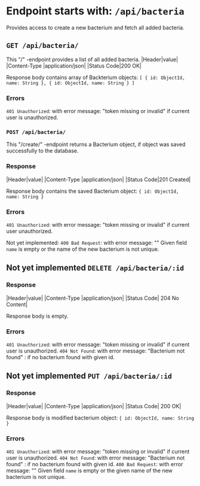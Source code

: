 # Endpoint starts with: `/api/bacteria`
Provides access to create a new bacterium and fetch all added bacteria.

## `GET /api/bacteria/`
This "/" -endpoint provides a list of all added bacteria.
|Header|value|
|Content-Type |application/json|
|Status Code|200 OK|


Response body contains array of Backterium objects:
`[
    {
        id: ObjectId,
        name: String
    },
    {
        id: ObjectId,
        name: String
    }
]`

### Errors
`401 Unauthorized`: with error message: "token missing or invalid" if current user is unauthorized. 


### `POST /api/bacteria/`
This "/create/" -endpoint returns a Bacterium object, if object was saved successfully to the database.

### Response
|Header|value|
|Content-Type |application/json|
|Status Code|201 Created|

Response body contains the saved Bacterium object:
`{
    id: ObjectId,
    name: String
}` 

### Errors
`401 Unauthorized`: with error message: "token missing or invalid" if current user unauthorized.

Not yet implemented:
`400 Bad Request`: with error message: ""  Given field `name` is empty or the name of the new bacterium is not unique.

## Not yet implemented `DELETE /api/bacteria/:id`
### Response
|Header|value|
|Content-Type |application/json|
|Status Code| 204 No Content|

Response body is empty.

### Errors
`401 Unauthorized`: with error message: "token missing or invalid" if current user is unauthorized.
`404 Not Found`: with error message: "Bacterium not found" : if no bacterium found with given id.

## Not yet implemented `PUT /api/bacteria/:id`
### Response
|Header|value|
|Content-Type |application/json|
|Status Code| 200 OK|

Response body is modified bacterium object:
`{
    id: ObjectId,
    name: String
}` 

### Errors
`401 Unauthorized`: with error message: "token missing or invalid" if current user is unauthorized.
`404 Not Found`: with error message: "Bacterium not found" : if no bacterium found with given id.
`400 Bad Request`: with error message: ""  Given field `name` is empty or the given name of the new bacterium is not unique.